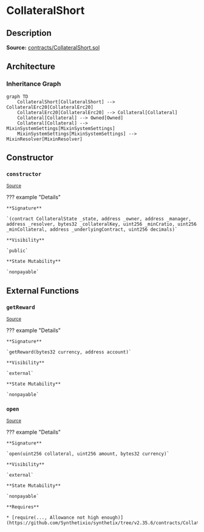 # CollateralShort

## Description

**Source:** [contracts/CollateralShort.sol](https://github.com/Synthetixio/synthetix/tree/v2.35.6/contracts/CollateralShort.sol)

## Architecture

### Inheritance Graph

```mermaid
graph TD
    CollateralShort[CollateralShort] --> CollateralErc20[CollateralErc20]
    CollateralErc20[CollateralErc20] --> Collateral[Collateral]
    Collateral[Collateral] --> Owned[Owned]
    Collateral[Collateral] --> MixinSystemSettings[MixinSystemSettings]
    MixinSystemSettings[MixinSystemSettings] --> MixinResolver[MixinResolver]

```

## Constructor

### `constructor`

<sub>[Source](https://github.com/Synthetixio/synthetix/tree/v2.35.6/contracts/CollateralShort.sol#L13)</sub>

??? example "Details"

    **Signature**

    `(contract CollateralState _state, address _owner, address _manager, address _resolver, bytes32 _collateralKey, uint256 _minCratio, uint256 _minCollateral, address _underlyingContract, uint256 decimals)`

    **Visibility**

    `public`

    **State Mutability**

    `nonpayable`

## External Functions

### `getReward`

<sub>[Source](https://github.com/Synthetixio/synthetix/tree/v2.35.6/contracts/CollateralShort.sol#L50)</sub>

??? example "Details"

    **Signature**

    `getReward(bytes32 currency, address account)`

    **Visibility**

    `external`

    **State Mutability**

    `nonpayable`

### `open`

<sub>[Source](https://github.com/Synthetixio/synthetix/tree/v2.35.6/contracts/CollateralShort.sol#L38)</sub>

??? example "Details"

    **Signature**

    `open(uint256 collateral, uint256 amount, bytes32 currency)`

    **Visibility**

    `external`

    **State Mutability**

    `nonpayable`

    **Requires**

    * [require(..., Allowance not high enough)](https://github.com/Synthetixio/synthetix/tree/v2.35.6/contracts/CollateralShort.sol#L43)
